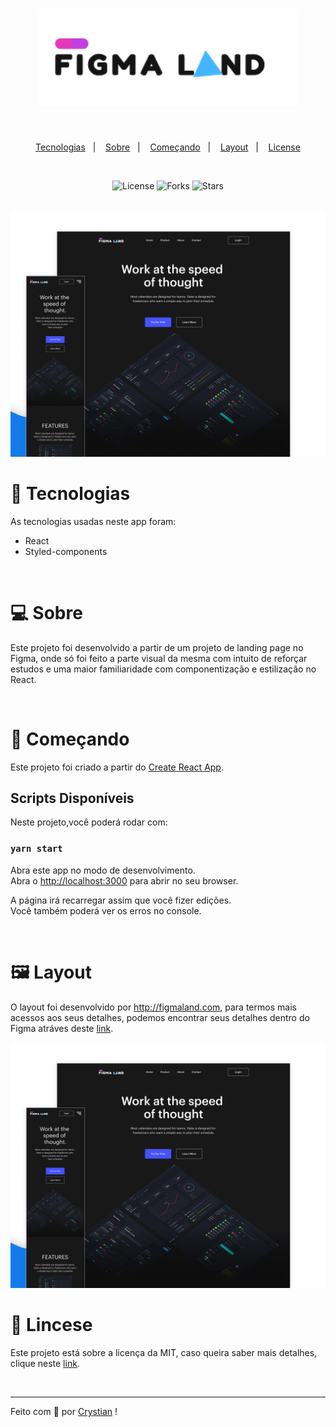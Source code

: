 <h1 align="center">
    <img alt='Logo do Figmaland' src='./src/assets/images/logos/logo.svg'>
</h1>

<br>

<p align='center'>
    <a href="#tecnologias">Tecnologias</a>&nbsp;&nbsp;&nbsp;|&nbsp;&nbsp;&nbsp;
  <a href="#sobre">Sobre</a>&nbsp;&nbsp;&nbsp;|&nbsp;&nbsp;&nbsp;
  <a href="#começando">Começando</a>&nbsp;&nbsp;&nbsp;|&nbsp;&nbsp;&nbsp;
  <a href="#layout">Layout</a>&nbsp;&nbsp;&nbsp;|&nbsp;&nbsp;&nbsp;
  <a href="#license">License</a>
</p>

<br>

<p align="center">
  <img  src="https://img.shields.io/static/v1?label=license&message=MIT&color=FFFFFF&labelColor=4452FE" alt="License">
  
  <img src="https://img.shields.io/github/forks/CrysLef/gama-repo?label=forks&message=MIT&color=FFFFFF&labelColor=4452FE" alt="Forks">     

  <img src="https://img.shields.io/github/stars/CrysLef/gama-repo?label=stars&message=MIT&color=FFFFFF&labelColor=4452FE" alt="Stars">
</p>

<br>

<img src="./src/assets/images/thumbnail.png" alt="Imagem de layout">

<br >

# 🤖 Tecnologias

As tecnologias usadas neste app foram:

* React
* Styled-components


<br>

# 💻 Sobre

Este projeto foi desenvolvido a partir de um projeto de landing page no Figma, onde só foi feito a parte visual da mesma com intuito de reforçar estudos e uma maior familiaridade com componentização e estilização no React.



<br>


# 🚀 Começando

Este projeto foi criado a partir do [Create React App](https://github.com/facebook/create-react-app).

## Scripts Disponíveis

Neste projeto,você poderá rodar com:

### `yarn start`

Abra este app no modo de desenvolvimento.\
Abra o [http://localhost:3000](http://localhost:3000) para abrir no seu browser.

A página irá recarregar assim que você fizer edições.\
Você também poderá ver os erros no console.

<br>

# 🖼️ Layout

O layout foi desenvolvido por http://figmaland.com, para termos mais acessos aos seus detalhes, podemos encontrar seus detalhes dentro do Figma atráves deste [link](https://www.figma.com/file/oAlu4ZVtL6lm6a8OL5532F/Figma-startup-landing-page-dark-(Community)?node-id=96%3A181).

<img src="./src/assets/images/thumbnail.png" alt="Imagem de layout">

<br>

# 📝 Lincese

Este projeto está sobre a licença da MIT, caso queira saber mais detalhes, clique neste [link](https://github.com/CrysLef/Figmaland/blob/main/LICENSE).

<br>

-----

Feito com 💙 por [Crystian](https://www.linkedin.com/in/crystian-lefundes/) !
